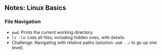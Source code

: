 ## Notes: Linux Basics
### File Navigation
- `pwd`: Prints the current working directory.
- `ls -la`: Lists all files, including hidden ones, with details.
- Challenge: Navigating with relative paths (solution: use `../` to go up one level).
